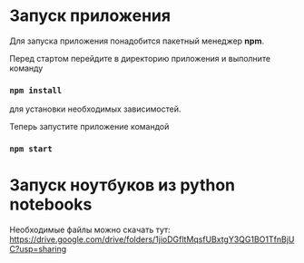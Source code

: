 # Запуск приложения

Для запуска приложения понадобится пакетный менеджер **npm**.

Перед стартом перейдите в директорию приложения и выполните команду

### `npm install`

для установки необходимых зависимостей.

Теперь запустите приложение командой 

### `npm start`

# Запуск ноутбуков из python notebooks

Необходимые файлы можно скачать тут: https://drive.google.com/drive/folders/1jioDGfltMqsfUBxtgY3QG1BO1TfnBjUC?usp=sharing
